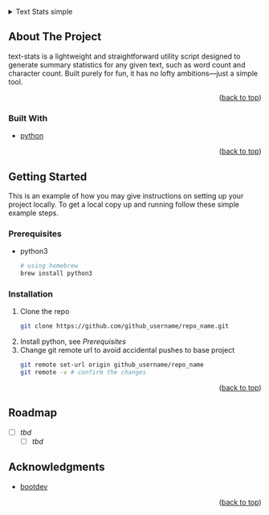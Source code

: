 <!-- TOP LINK -->
<a id="readme-top"></a>

<!-- TABLE OF CONTENTS -->
<details>
  <summary>Text Stats simple</summary>
  <ol>
    <li>
      <a href="#about-the-project">About The Project</a>
    </li>
    <li>
      <a href="#getting-started">Getting Started</a>
      <ul>
        <li><a href="#prerequisites">Prerequisites</a></li>
      </ul>
    </li>
      <ul>
        <li><a href="#installation">Installation</a></li>
      </ul>
  </ol>
</details>

<!-- ABOUT THE PROJECT -->
## About The Project

text-stats is a lightweight and straightforward utility script designed to generate summary statistics for any given text, such as word count and character count.
Built purely for fun, it has no lofty ambitions—just a simple tool.

<p align="right">(<a href="#readme-top">back to top</a>)</p>

### Built With

* [python](www.python.org)

<p align="right">(<a href="#readme-top">back to top</a>)</p>

<!-- GETTING STARTED -->
## Getting Started

This is an example of how you may give instructions on setting up your project locally.
To get a local copy up and running follow these simple example steps.

### Prerequisites

* python3

  ```sh
  # using homebrew
  brew install python3
  ```

### Installation

1. Clone the repo
   ```sh
   git clone https://github.com/github_username/repo_name.git
   ```
2. Install python, see _Prerequisites_ 
3. Change git remote url to avoid accidental pushes to base project
   ```sh
   git remote set-url origin github_username/repo_name
   git remote -v # confirm the changes
   ```

<p align="right">(<a href="#readme-top">back to top</a>)</p>

<!-- ROADMAP -->
## Roadmap

- [ ] _tbd_ 
    - [ ] _tbd_ 

<!-- ACKNOWLEDGMENTS -->
## Acknowledgments

* [bootdev](www.boot.dev)

<p align="right">(<a href="#readme-top">back to top</a>)</p>